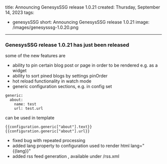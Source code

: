title: Announcing GenesysSSG release 1.0.21
created: Thursday, September 14, 2023
tags:
  - genesysSSG
short: Announcing GenesysSSG release 1.0.21
image: /images/genesysssg-1.0.20.png
---
### GenesysSSG release 1.0.21 has just been released

some of the new features are

* ability to pin certain blog post or page in order to be rendered e.g. as a widget
* ability to sort pined blogs by settings pinOrder
* hot reload functionality in watch mode
* generic configuration sections, e.g. in config set

```
generic:
  about:
    name: test
    url: test.url
```

can be used in template 

```
{{configuration.generic["about"].text}}
{{configuration.generic["about"].url}}
```

* fixed bug with repeated processing
* added lang property to configuration used to render html lang="{{lang}}"
* added rss feed generation , available under /rss.xml


